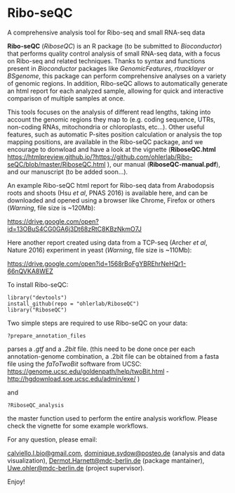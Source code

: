 # Ribo-seQC
A comprehensive analysis tool for Ribo-seq and small RNA-seq data


**Ribo-seQC** (*RiboseQC*) is an R package (to be submitted to *Bioconductor*) that performs quality control analysis of small RNA-seq data, with a focus on Ribo-seq and related techniques. Thanks to syntax and functions present in *Bioconductor* packages like *GenomicFeatures*, *rtracklayer* or *BSgenome*, this package can perform comprehensive analyses on a variety of genomic regions. In addition, Ribo-seQC allows to automatically generate an html report for each analyzed sample, allowing for quick and interactive comparison of multiple samples at once.

This tools focuses on the analysis of different read lengths, taking into account the genomic regions they map to (e.g. coding sequence, UTRs, non-coding RNAs, mitochondria or chloroplasts, etc...). Other useful features, such as automatic P-sites position calculation or analysis the top mapping positions, are available in the Ribo-seQC package, and we encourage to donwload and have a look at the vignette (**RiboseQC.html** https://htmlpreview.github.io/?https://github.com/ohlerlab/Ribo-seQC/blob/master/RiboseQC.html ), our manual (**RiboseQC-manual.pdf**), and our manuscript (to be added soon...).

An example Ribo-seQC html report for Ribo-seq data from Arabodopsis roots and shoots (Hsu *et al*, PNAS 2016) is available here, and can be downloaded and opened using a browser like Chrome, Firefox or others (*Warning*, file size is ~120Mb):

https://drive.google.com/open?id=13OBuS4CG0GA6j3Dt68zRtC8KBzNkmO7J

Here another report created using data from a TCP-seq (Archer *et al*, Nature 2016) experiment in yeast (*Warning*, file size is ~110Mb): 

https://drive.google.com/open?id=1568rBoFgYBREhrNeHQr1-66nQVKA8WEZ



To install Ribo-seQC:

```
library("devtools")
install_github(repo = "ohlerlab/RiboseQC")
library("RiboseQC")

```

Two simple steps are required to use Ribo-seQC on your data:
```
?prepare_annotation_files
```
parses a *.gtf* and a *.2bit* file. (this need to be done once per each annotation-genome combination, a .2bit file can be obtained from a fasta file using the *faToTwoBit* software from UCSC: https://genome.ucsc.edu/goldenpath/help/twoBit.html - http://hgdownload.soe.ucsc.edu/admin/exe/ )


and
```
?RiboseQC_analysis
```

the master function used to perform the entire analysis workflow.
Please check the vignette for some example workflows.


For any question, please email:

calviello.l.bio@gmail.com, dominique.sydow@posteo.de (analysis and data visualization), Dermot.Harnett@mdc-berlin.de (package mantainer), Uwe.ohler@mdc-berlin.de (project supervisor).


Enjoy!


